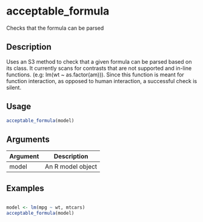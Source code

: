 # acceptable_formula


Checks that the formula can be parsed




## Description

Uses an S3 method to check that a given formula can be parsed based on its class.
It currently scans for contrasts that are not supported and in-line functions.
(e.g: lm(wt ~ as.factor(am))). Since this function is meant for function interaction,
as opposed to human interaction, a successful check is silent.





## Usage
```r
acceptable_formula(model)
```




## Arguments


Argument      |Description
------------- |----------------
model | An R model object






## Examples
```r

model <- lm(mpg ~ wt, mtcars)
acceptable_formula(model)
```




